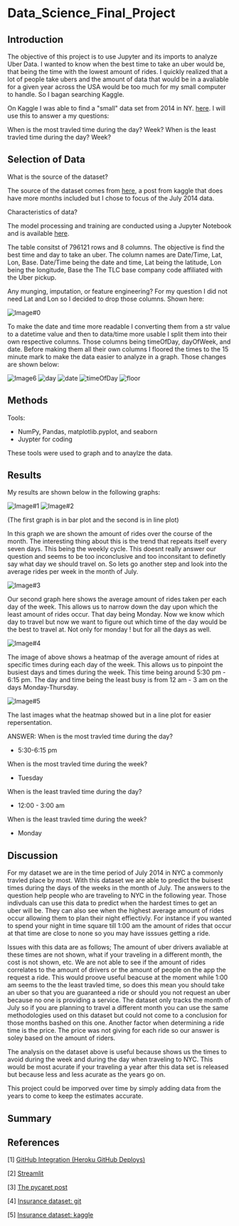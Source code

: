 # Data_Science_Final_Project

## Introduction

The objective of this project is to use Jupyter and its imports to analyze Uber Data. I wanted to know when the best time to take an uber would be, that being the time with the lowest amount of rides. I quickly realized that a lot of people take ubers and the amount of data that would be in a avaliable for a given year across the USA would be too much for my small computer to handle. So I bagan searching Kaggle.

On Kaggle I was able to find a "small" data set from 2014 in NY. [here](https://github.com/buteaunatwit/Data_Science_Final_Project/blob/main/Final_Noah_Buteau_Uber_Data_Analysis.ipynb). I will use this to answer a my questions:

When is the most travled time during the day?
Week?
When is the least travled time during the day?
Week?

## Selection of Data
What is the source of the dataset?

The source of the dataset comes from [here](https://www.kaggle.com/datasets/fivethirtyeight/uber-pickups-in-new-york-city), a post from kaggle that does have more months included but I chose to focus of the July 2014 data.

Characteristics of data?

The model processing and training are conducted using a Jupyter Notebook and is available [here](https://github.com/memoatwit/dsexample/blob/master/Insurance%20-%20Model%20Training%20Notebook.ipynb).

The table consitst of 796121 rows and 8 columns.
The objective is find the best time and day to take an uber.
The column names are Date/Time,	Lat, Lon,	Base. Date/Time being the date and time, Lat being the latitude, Lon being the longitude, Base the The TLC base company code affiliated with the Uber pickup.

Any munging, imputation, or feature engineering?
For my question I did not need Lat and Lon so I decided to drop those columns. Shown here:

![Image#0](https://user-images.githubusercontent.com/77858100/206063527-55884e58-66de-471c-9d85-08f60a2ad0d4.JPG)

To make the date and time more readable I converting them from a str value to a datetime value and then to data/time more usable I split them into their own respective columns. Those columns being timeOfDay, dayOfWeek, and date. Before making them all their own columns I floored the times to the 15 minute mark to make the data easier to analyze in a graph. Those changes are shown below:

![Image6](https://user-images.githubusercontent.com/77858100/206064711-cc9bf203-d5e2-4cff-80c4-b0489c14771c.JPG)
![day](https://user-images.githubusercontent.com/77858100/206065259-a166ee56-ea40-4027-8566-b83cbdcd86cc.JPG)
![date](https://user-images.githubusercontent.com/77858100/206065268-c080e8a4-702c-4ccc-82d5-9a5051ddcec0.JPG)
![timeOfDay](https://user-images.githubusercontent.com/77858100/206065279-31b55283-1503-44a7-b6f1-96448e2b284d.JPG)
![floor](https://user-images.githubusercontent.com/77858100/206065395-52080acf-0e19-42a3-b3dd-be0e54c1dab8.JPG)

## Methods

Tools:
- NumPy, Pandas, matplotlib.pyplot, and seaborn
- Juypter for coding 

These tools were used to graph and to anaylze the data.

## Results
My results are shown below in the following graphs:

![Image#1](https://user-images.githubusercontent.com/77858100/206062544-f28c63f3-93c6-48ca-8c48-a2a7d411db8b.JPG)
![Image#2](https://user-images.githubusercontent.com/77858100/206062617-6827794e-0525-4860-9db4-7c33df377a5d.JPG)

(The first graph is in bar plot and the second is in line plot)

In this graph we are shown the amount of rides over the course of the month. The interesting thing about this is the trend that repeats itself every seven days. This being the weekly cycle. This doesnt really answer our question and seems to be too inconclusive and too inconsitant to definetly say what day we should travel on. So lets go another step and look into the average rides per week in  the month of July.

![Image#3](https://user-images.githubusercontent.com/77858100/206062639-a7949f4a-126b-4b49-b1d8-9a53f5eba5a1.JPG)

Our second graph here shows the average amount of rides taken per each day of the week. This allows us to narrow down the day upon which the least amount of rides occur. That day being Monday. Now we know which day to travel but now we want to figure out which time of the day would be the best to travel at. Not only for monday !
but for all the days as well.

![Image#4](https://user-images.githubusercontent.com/77858100/206062697-129e712e-e378-4b7e-8b1d-af55412ab568.JPG)

The image of above shows a heatmap of the average amount of rides at specific times during each day of the week. This allows us to pinpoint the busiest days and times during the week. This time being around 5:30 pm - 6:15 pm. The day and time being the least busy is from 12 am - 3 am on the days Monday-Thursday. 

![Image#5](https://user-images.githubusercontent.com/77858100/206062703-ba6e0503-e860-4039-9f8c-9a5b9246df7b.JPG)

The last images what the heatmap showed but in a line plot for easier repersentation.

ANSWER:
When is the most travled time during the day?

- 5:30-6:15 pm

When is the most travled time during the week?

- Tuesday

When is the least travled time during the day?

- 12:00 - 3:00 am

When is the least travled time during the week?

- Monday

## Discussion

For my dataset we are in the time period of July 2014 in NYC a commonly travled place by most. With this dataset we are able to predict the buisest times during the days of the weeks in the month of July. The answers to the question help people who are traveling to NYC in the following year. Those indivduals can use this data to predict when the hardest times to get an uber will be. They can also see when the highest average amount of rides occur allowing them to plan their night effiectivly. For instance if you wanted to spend your night in time square till 1:00 am the amount of rides that occur at that time are close to none so you may have isssues getting a ride. 

Issues with this data are as follows; The amount of uber drivers avaliable at these times are not shown, what if your traveling in a different month, the cost is not shown, etc. We are not able to see if the amount of rides correlates to the amount of drivers or the amount of people on the app the request a ride. This would proove useful beacuse at the moment while 1:00 am seems to the the least travled time, so does this mean you should take an uber so that you are guaranteed a ride or should you not request an uber because no one is providing a service. The dataset only tracks the month of July so if you are planning to travel a different month you can use the same methodologies used on this dataset but could not come to a conclusion for those months bashed on this one. Another factor when determining a ride time is the price. The price was not giving for each ride so our answer is soley based on the amount of riders.

The analysis on the dataset above is useful because shows us the times to avoid during the week and during the day when traveling to NYC. This would be most acurate if your traveling a year after this data set is released but because less and less acurate as the years go on.

This project could be imporved over time by simply adding data from the years to come to keep the estimates accurate.

## Summary



## References
[1] [GitHub Integration (Heroku GitHub Deploys)](https://devcenter.heroku.com/articles/github-integration)

[2] [Streamlit](https://www.streamlit.io/)

[3] [The pycaret post](https://towardsdatascience.com/build-and-deploy-machine-learning-web-app-using-pycaret-and-streamlit-28883a569104)

[4] [Insurance dataset: git](https://github.com/stedy/Machine-Learning-with-R-datasets)

[5] [Insurance dataset: kaggle](https://www.kaggle.com/mirichoi0218/insurance)
